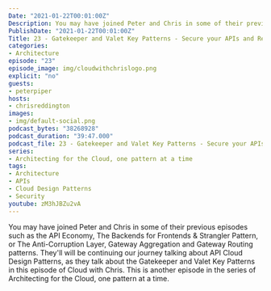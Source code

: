 ```yaml
---
Date: "2021-01-22T00:01:00Z"
Description: You may have joined Peter and Chris in some of their previous episodes such as the API Economy, The Backends for Frontends & Strangler Pattern, or The Anti-Corruption Layer, Gateway Aggregation and Gateway Routing patterns. They'll will be continuing our journey talking about API Cloud Design Patterns, as they talk about the Gatekeeper and Valet Key Patterns in this episode of Cloud with Chris. This is another episode in the series of Architecting for the Cloud, one pattern at a time.
PublishDate: "2021-01-22T00:01:00Z"
Title: 23 - Gatekeeper and Valet Key Patterns - Secure your APIs and Resources
categories:
- Architecture
episode: "23"
episode_image: img/cloudwithchrislogo.png
explicit: "no"
guests:
- peterpiper
hosts:
- chrisreddington
images:
- img/default-social.png
podcast_bytes: "38268928"
podcast_duration: "39:47.000"
podcast_file: 23 - Gatekeeper and Valet Key Patterns - Secure your APIs and Resources.mp3
series:
- Architecting for the Cloud, one pattern at a time
tags:
- Architecture
- APIs
- Cloud Design Patterns
- Security
youtube: zM3hJBZu2vA
---
```

You may have joined Peter and Chris in some of their previous episodes such as the API Economy, The Backends for Frontends & Strangler Pattern, or The Anti-Corruption Layer, Gateway Aggregation and Gateway Routing patterns. They'll will be continuing our journey talking about API Cloud Design Patterns, as they talk about the Gatekeeper and Valet Key Patterns in this episode of Cloud with Chris. This is another episode in the series of Architecting for the Cloud, one pattern at a time.
